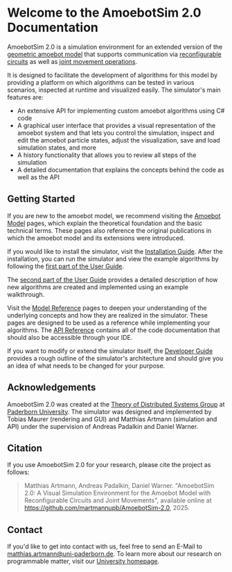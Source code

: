 # Welcome to the **AmoebotSim 2.0** Documentation

AmoebotSim 2.0 is a simulation environment for an extended version of the [geometric amoebot model](amoebot_model/basics.md) that supports communication via [reconfigurable circuits](amoebot_model/circuits.md) as well as [joint movement operations](amoebot_model/jm.md).

It is designed to facilitate the development of algorithms for this model by providing a platform on which algorithms can be tested in various scenarios, inspected at runtime and visualized easily.
The simulator's main features are:
- An extensive API for implementing custom amoebot algorithms using C# code
- A graphical user interface that provides a visual representation of the amoebot system and that lets you control the simulation, inspect and edit the amoebot particle states, adjust the visualization, save and load simulation states, and more
- A history functionality that allows you to review all steps of the simulation
- A detailed documentation that explains the concepts behind the code as well as the API



## Getting Started

If you are new to the amoebot model, we recommend visiting the [Amoebot Model](amoebot_model/home.md) pages, which explain the theoretical foundation and the basic technical terms.
These pages also reference the original publications in which the amoebot model and its extensions were introduced.

If you would like to install the simulator, visit the [Installation Guide](installation_guide/home.md).
After the installation, you can run the simulator and view the example algorithms by following the [first part of the User Guide](user_guide/usage/home.md).

The [second part of the User Guide](user_guide/dev/home.md) provides a detailed description of how new algorithms are created and implemented using an example walkthrough.

Visit the [Model Reference](model_ref/home.md) pages to deepen your understanding of the underlying concepts and how they are realized in the simulator.
These pages are designed to be used as a reference while implementing your algorithms.
The [API Reference](api/index.md) contains all of the code documentation that should also be accessible through your IDE.

If you want to modify or extend the simulator itself, the [Developer Guide](dev_guide/home.md) provides a rough outline of the simulator's architecture and should give you an idea of what needs to be changed for your purpose.



## Acknowledgements

AmoebotSim 2.0 was created at the [Theory of Distributed Systems Group][3] at [Paderborn University][4].
The simulator was designed and implemented by Tobias Maurer (rendering and GUI) and Matthias Artmann (simulation and API) under the supervision of Andreas Padalkin and Daniel Warner.



## Citation

If you use AmoebotSim 2.0 for your research, please cite the project as follows:

> Matthias Artmann, Andreas Padalkin, Daniel Warner. "AmoebotSim 2.0: A Visual Simulation Environment for the Amoebot Model with Reconfigurable Circuits and Joint Movements", available online at https://github.com/martmannupb/AmoebotSim-2.0, 2025.



## Contact

If you'd like to get into contact with us, feel free to send an E-Mail to matthias.artmann@uni-paderborn.de.
To learn more about our research on programmable matter, visit our [University homepage][6].




[1]: https://dl.acm.org/doi/10.1145/2612669.2612712
[2]: https://arxiv.org/abs/2105.05071v1
[3]: https://cs.uni-paderborn.de/en/ti
[4]: https://www.uni-paderborn.de/en/
[5]: https://arxiv.org/abs/2305.06146
[6]: https://cs.uni-paderborn.de/en/ti/forschung/forschungsprojekte/programmable-matter
